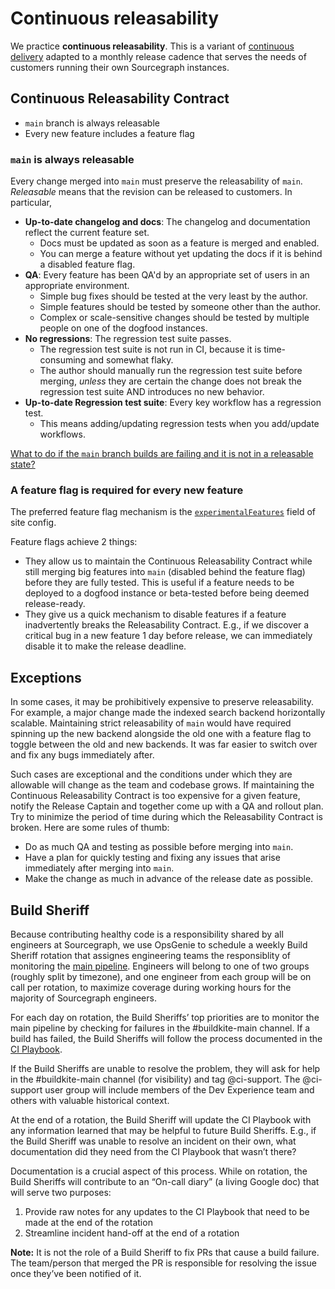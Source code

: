 # Continuous releasability

We practice **continuous releasability**. This is a variant of [continuous
delivery](https://en.wikipedia.org/wiki/Continuous_delivery) adapted to a monthly release cadence
that serves the needs of customers running their own Sourcegraph instances.

## Continuous Releasability Contract

- `main` branch is always releasable
- Every new feature includes a feature flag

### `main` is always releasable

Every change merged into `main` must preserve the releasability of `main`. _Releasable_ means
that the revision can be released to customers. In particular,

- **Up-to-date changelog and docs**: The changelog and documentation reflect the current feature set.
  - Docs must be updated as soon as a feature is merged and enabled.
  - You can merge a feature without yet updating the docs if it is behind a disabled feature flag.
- **QA**: Every feature has been QA'd by an appropriate set of users in an appropriate environment.
  - Simple bug fixes should be tested at the very least by the author.
  - Simple features should be tested by someone other than the author.
  - Complex or scale-sensitive changes should be tested by multiple people on one of the dogfood instances.
- **No regressions**: The regression test suite passes.
  - The regression test suite is not run in CI, because it is time-consuming and somewhat flaky.
  - The author should manually run the regression test suite before merging, _unless_ they are
    certain the change does not break the regression test suite AND introduces no new behavior.
- **Up-to-date Regression test suite**: Every key workflow has a regression test.
  - This means adding/updating regression tests when you add/update workflows.

[What to do if the `main` branch builds are failing and it is not in a releasable state?](https://docs.sourcegraph.com/dev/background-information/testing_principles#broken-builds-on-the-main-branch)

### A feature flag is required for every new feature

The preferred feature flag mechanism is the
[`experimentalFeatures`](https://sourcegraph.com/github.com/sourcegraph/sourcegraph@2b90ec5006f6879193d9a0fd2d2493bc6e061004/-/blob/schema/site.schema.json#L47:6)
field of site config.

Feature flags achieve 2 things:

- They allow us to maintain the Continuous Releasability Contract while still merging big features
  into `main` (disabled behind the feature flag) before they are fully tested. This is useful if a
  feature needs to be deployed to a dogfood instance or beta-tested before being deemed
  release-ready.
- They give us a quick mechanism to disable features if a feature inadvertently breaks the
  Releasability Contract. E.g., if we discover a critical bug in a new feature 1 day before release,
  we can immediately disable it to make the release deadline.

## Exceptions

In some cases, it may be prohibitively expensive to preserve releasability. For example, a major
change made the indexed search backend horizontally scalable. Maintaining strict releasability of
`main` would have required spinning up the new backend alongside the old one with a feature flag
to toggle between the old and new backends. It was far easier to switch over and fix any bugs
immediately after.

Such cases are exceptional and the conditions under which they are allowable will change as the team
and codebase grows. If maintaining the Continuous Releasability Contract is too expensive for a
given feature, notify the Release Captain and together come up with a QA and rollout plan. Try to
minimize the period of time during which the Releasability Contract is broken. Here are some rules
of thumb:

- Do as much QA and testing as possible before merging into `main`.
- Have a plan for quickly testing and fixing any issues that arise immediately after merging into
  `main`.
- Make the change as much in advance of the release date as possible.

## Build Sheriff

Because contributing healthy code is a responsibility shared by all engineers at Sourcegraph, we use OpsGenie to schedule a weekly Build Sheriff rotation that assignes engineering teams the responsiblity of monitoring the [main pipeline](https://buildkite.com/sourcegraph/sourcegraph). Engineers will belong to one of two groups (roughly split by timezone), and one engineer from each group will be on call per rotation, to maximize coverage during working hours for the majority of Sourcegraph engineers.

For each day on rotation, the Build Sheriffs’ top priorities are to monitor the main pipeline by checking for failures in the #buildkite-main channel. If a build has failed, the Build Sheriffs will follow the process documented in the [CI Playbook](incidents/playbooks/ci.md).

If the Build Sheriffs are unable to resolve the problem, they will ask for help in the #buildkite-main channel (for visibility) and tag @ci-support. The @ci-support user group will include members of the Dev Experience team and others with valuable historical context.

At the end of a rotation, the Build Sheriff will update the CI Playbook with any information learned that may be helpful to future Build Sheriffs. E.g., if the Build Sheriff was unable to resolve an incident on their own, what documentation did they need from the CI Playbook that wasn’t there?

Documentation is a crucial aspect of this process. While on rotation, the Build Sheriffs will contribute to an “On-call diary” (a living Google doc) that will serve two purposes:

1. Provide raw notes for any updates to the CI Playbook that need to be made at the end of the rotation
1. Streamline incident hand-off at the end of a rotation

**Note:** It is not the role of a Build Sheriff to fix PRs that cause a build failure. The team/person that merged the PR is responsible for resolving the issue once they’ve been notified of it.
